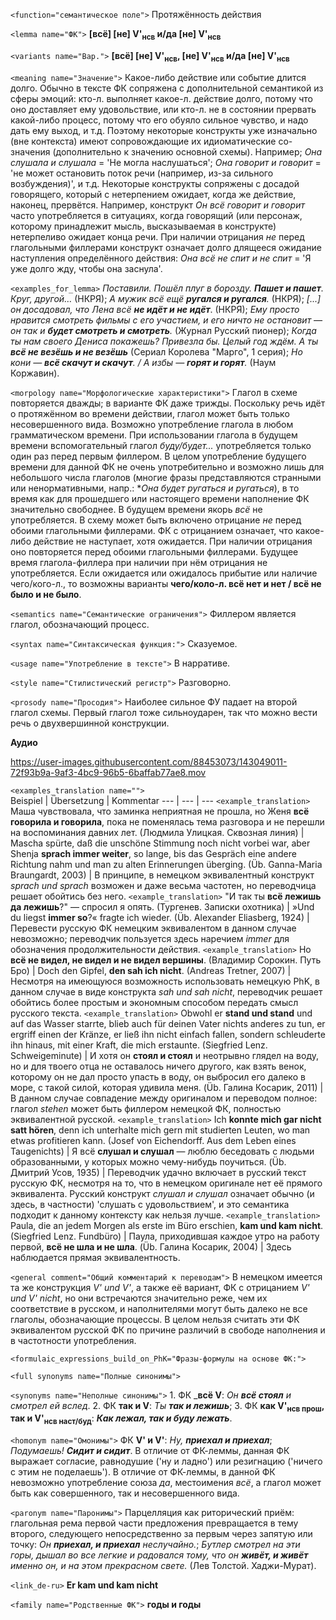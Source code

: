 `<function="семантическое поле">` Протяжённость действия

`<lemma name="ФК">` **[всё] [не] V'<sub>нсв</sub> и/да [не] V'<sub>нсв</sub>** 

`<variants name="Вар.">` **[всё] [не] V'<sub>нсв</sub>, [не] V'<sub>нсв</sub> и/да [не] V'<sub>нсв</sub>**

`<meaning name="Значение">` Какое-либо действие или событие длится долго. Обычно в тексте ФК сопряжена с дополнительной семантикой из сферы эмоций: кто-л. выполняет какое-л. действие долго, потому что оно доставляет ему удовольствие, или кто-л. не в состоянии прервать какой-либо процесс, потому что его обуяло сильное чувство, и надо дать ему выход, и т.д. Поэтому некоторые конструкты уже изначально (вне контекста) имеют сопровождающие их идиоматические со-значения (дополнительно к значению основной схемы). Например; _Она слушала и слушала_ = 'Не могла наслушаться'; _Она говорит и говорит_ = 'не может остановить поток речи (например, из-за сильного возбуждения)', и т.д. Некоторые конструкты сопряжены с досадой говорящего, который с нетерпением ожидает, когда же действие, наконец, прервётся. Например, конструкт _Он всё говорит и говорит_ часто употребляется в ситуациях, когда говорящий (или персонаж, которому принадлежит мысль, высказываемая в конструкте) нетерпеливо ожидает конца речи. При наличии отрицания _не_ перед глагольными филлерами конструкт означает долго длящееся ожидание наступления определённого действия: _Она всё не спит и не спит_ = 'Я уже долго жду, чтобы она заснула'.   

`<examples_for_lemma>` _Поставили. Пошёл плуг в борозду. **Пашет и пашет**. Круг, другой…_ (НКРЯ); _А мужик всё ещё **ругался и ругался**._ (НКРЯ); _[...] он досадовал, что Лена всё **не идёт и не идёт**_. (НКРЯ); _Ему просто нравится смотреть фильмы с его участием, и его ничто не остановит — он так и **будет смотреть и смотреть**._ (Журнал Русский пионер); _Когда ты нам своего Дениса покажешь? Привезла бы. Целый год ждём. А ты **всё не везёшь и не везёшь**_ (Сериал Королева "Марго", 1 серия); _Но кони &mdash; **всё скачут и скачут**. / А избы &mdash; **горят и горят**._ (Наум Коржавин).
  


`<morpology name="Морфологические характеристики">` Глагол в схеме повторяется дважды; в варианте ФК даже трижды. Поскольку речь идёт о протяжённом во времени действии, глагол может быть только несовершенного вида. Возможно употребление глагола в любом грамматическом времени. При использовании глагола в будущем времени вспомогательный глагол _буду/будет..._ употребляется только один раз перед первым филлером. В целом употребление будущего времени для данной ФК не очень употребительно и возможно лишь для небольшого числа глаголов (многие фразы представляются странными или ненормативными, напр.: *_Она будет ругаться и ругаться_), в то время как для прошедшего или настоящего времени наполнение ФК значительно свободнее. В будущем времени якорь _всё_ не употребляется. В схему может быть включено отрицание _не_ перед обоими глагольными филлерами. ФК с отрицанием означает, что какое-либо действие не наступает, хотя ожидается. При наличии отрицания оно повторяется перед обоими глагольными филлерами. Будущее время глагола-филлера при наличии при нём отрицания не употребляется. Если ожидается или ожидалось прибытие или наличие чего/кого-л., то возможны варианты **чего/коло-л. всё нет и нет / всё не было и не было**.  

`<semantics name="Семантические ограничения">` Филлером является глагол, обозначающий процесс.   

`<syntax name="Синтаксическая функция:">` Сказуемое.  

`<usage name="Употребление в тексте">` В нарративе.   
 

`<style name="Стилистический регистр">` Разговорно.  

`<prosody name="Просодия">` Наиболее сильное ФУ падает на второй глагол схемы. Первый глагол тоже сильноударен, так что можно вести речь о двухвершинной конструкции.

**Аудио**



https://user-images.githubusercontent.com/88453073/143049011-72f93b9a-9af3-4bc9-96b5-6baffab77ae8.mov



`<examples_translation name="">`  
 Beispiel | Übersetzung | Kommentar
--- | --- | ---
`<example_translation>` Маша чувствовала, что заминка неприятная не прошла, но Женя **всё говорила и говорила**, пока не поменялась тема разговора и не перешли на воспоминания давних лет. (Людмила Улицкая. Сквозная линия) | Mascha spürte, daß die unschöne Stimmung noch nicht vorbei war, aber Shenja **sprach immer weiter**, so lange, bis das Gespräch eine andere Richtung nahm und man zu alten Erinnerungen überging. (Üb. Ganna-Maria Braungardt, 2003) | В принципе, в немецком эквивалентный конструкт _sprach und sprach_ возможен и даже весьма частотен, но переводчица решает обойтись без него.
`<example_translation>` "И так ты **всё лежишь да лежишь**?" &mdash; спросил я опять. (Тургенев. Записки охотника) |  »Und du liegst **immer so**?« fragte ich wieder. (Üb. Alexander Eliasberg, 1924) | Перевести русскую ФК немецким эквивалентом в данном случае невозможно; переводчик пользуется здесь наречием _immer_ для обозначения продолжительности действия.
`<example_translation>` Но **всё не видел, не видел и не видел вершины**. (Владимир Сорокин. Путь Бро) | Doch den Gipfel, **den sah ich nicht**. (Andreas Tretner, 2007) | Несмотря на имеющуюся возможность использовать немецкую PhK, в данном случае в виде конструкта _sah und sah nicht_, переводчик решает обойтись более простым и экономным способом передать смысл русского текста.
`<example_translation>` Obwohl er **stand und stand** und auf das Wasser starrte, blieb auch für deinen Vater nichts anderes zu tun, er ergriff einen der Kränze, er ließ ihn nicht einfach fallen, sondern schleuderte ihn hinaus, mit einer Kraft, die mich erstaunte. (Siegfried Lenz. Schweigeminute) | И хотя он **стоял и стоял** и неотрывно глядел на воду, но и для твоего отца не оставалось ничего другого, как взять венок, которому он не дал просто упасть в воду, он выбросил его далеко в море, с такой силой, которая удивила меня. (Üb. Галина Косарик, 2011)  | В данном случае совпадение между оригиналом и переводом полное: глагол _stehen_ может быть филлером немецкой ФК, полностью эквивалентной русской.
`<example_translation>` Ich **konnte mich gar nicht satt hören**, denn ich unterhalte mich gern mit studierten Leuten, wo man etwas profitieren kann. (Josef von Eichendorff. Aus dem Leben eines Taugenichts) | Я всё **слушал и слушал** ― люблю беседовать с людьми образованными, у которых можно чему-нибудь поучиться. (Üb. Дмитрий Усов, 1935) | Переводчик удачно включает в русский текст русскую ФК, несмотря на то, что в немецком оригинале нет её прямого эквивалента. Русский конструкт _слушал и слушал_ означает обычно (и здесь, в частности) 'слушать с удовольствием', и это семантика подходит к данному контексту как нельзя лучше.
`<example_translation>` Paula, die an jedem Morgen als erste im Büro erschien, **kam und kam nicht**. (Siegfried Lenz. Fundbüro) |  Паула, приходившая каждое утро на работу первой, **всё не шла и не шла**. (Üb. Галина Косарик, 2004) | Здесь наблюдается прямая эквивалентность.

`<general comment="Общий комментарий к переводам">` В немецком имеется та же конструкция _V' und V'_, а также её вариант, ФК с отрицанием _V' und V' nicht_, но они встречаются значительно реже, чем их соответствие в русском, и наполнителями могут быть далеко не все глаголы, обозначающие процессы. В целом нельзя считать эти ФК эквивалентом русской ФК по причине различий в свободе наполнения и в частотности употребления. 

 

`<formulaic_expressions_build_on_PhK="Фразы-формулы на основе ФК:">`  


`<full synonyms name="Полные синонимы">`

`<synonyms name="Неполные синонимы">` 1. ФК _**всё V**: _Он **всё стоял** и смотрел ей вслед_. 2. ФК **так и V**: _Ты **так и лежишь**_; 3. ФК **как V'<sub>нсв прош</sub>, так и V'<sub>нсв наст/буд</sub>**: _**Как лежал, так и буду лежать**_. 

`<homonym name="Омонимы">` ФК **V' и V'**: _Ну, **приехал и приехал**_; _Подумаешь! **Сидит и сидит**_. В отличие от ФК-леммы, данная ФК выражает согласие, равнодушие ('ну и ладно') или резигнацию ('ничего с этим не поделаешь'). В отличие от ФК-леммы, в данной ФК невозможно употребление союза _да_, местоимения _всё_, а глагол может быть как совершенного, так и несовершенного вида.


`<paronym name="Паронимы">` Парцелляция как риторический приём: глагольная рема первой части предложения превращается в тему второго, следующего непосредственно за первым через запятую или точку: _Он **приехал, и приехал** неслучайно._; _Бутлер смотрел на эти горы, дышал во все легкие и радовался тому, что он **живёт, и живёт** именно он, и на этом прекрасном свете._ (Лев Толстой. Хаджи-Мурат).

`<link_de-ru>` **Er kam und kam nicht**

`<family name="Родственные ФК">` **годы и годы**
